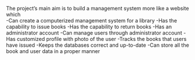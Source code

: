 
The project’s main aim is to build a management system more like a website which  
-Can create a computerized management system for a library
-Has the capability to issue books
-Has the capability to return books
-Has an administrator account
-Can manage users through administrator account
-Has customized profile with photo of the user
-Tracks the books that users have issued
-Keeps the databases correct and up-to-date
-Can store all the book and user data in a proper manner
